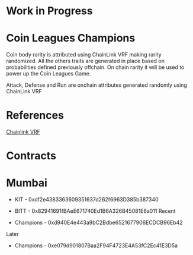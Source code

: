 # Work in Progress

# Coin Leagues Champions

Coin body rarity is attributed using ChainLink VRF making rarity randomized. All the others traits are generated in place based on probabilities defined previously offchain. On chain rarity it will be used to power up the Coin Leagues Game.

Attack, Defense and Run are onchain attributes generated randomly using ChainLink VRF

# References

[Chainlink VRF](https://docs.chain.link/docs/vrf-contracts/)

# Contracts

# Mumbai

- KIT -  0xdf2e4383363609351637d262f6963D385b387340
- BITT - 0x82941691fBAeE671740Ed1B6A326B45081E6a011
Recent

- Champions - 0xd940E4e443a9bC2Bdbe6521677906ECDCB96Eb42

Later

- Champions - 0xe079d901807Baa2F94F4723E4A53fC2Ec41E3D5a